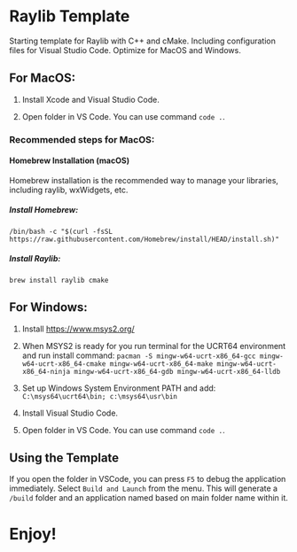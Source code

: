 # Raylib Template

Starting template for Raylib with C++ and cMake. Including configuration files for Visual Studio Code. Optimize for MacOS and Windows.

## For MacOS:

1. Install Xcode and Visual Studio Code.

2. Open folder in VS Code. You can use command `code .`.

### Recommended steps for MacOS:

#### Homebrew Installation (macOS)

Homebrew installation is the recommended way to manage your libraries, including raylib, wxWidgets, etc.

##### Install Homebrew:

```
/bin/bash -c "$(curl -fsSL https://raw.githubusercontent.com/Homebrew/install/HEAD/install.sh)"
```

##### Install Raylib:

```
brew install raylib cmake
```

## For Windows:

1. Install https://www.msys2.org/

2. When MSYS2 is ready for you run terminal for the UCRT64 environment and run install command: `pacman -S mingw-w64-ucrt-x86_64-gcc mingw-w64-ucrt-x86_64-cmake mingw-w64-ucrt-x86_64-make mingw-w64-ucrt-x86_64-ninja mingw-w64-ucrt-x86_64-gdb mingw-w64-ucrt-x86_64-lldb`

3. Set up Windows System Environment PATH and add: `C:\msys64\ucrt64\bin; c:\msys64\usr\bin`

4. Install Visual Studio Code.

5. Open folder in VS Code. You can use command `code .`.

## Using the Template
If you open the folder in VSCode, you can press `F5` to debug the application immediately. Select `Build and Launch` from the menu. This will generate a `/build` folder and an application named based on main folder name within it.

# Enjoy!